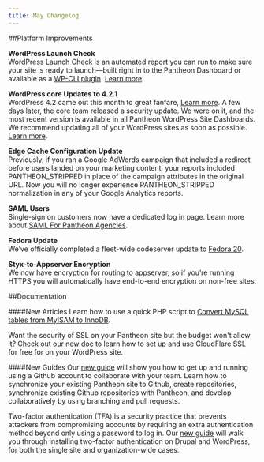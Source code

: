 ```yaml
---
title: May Changelog
---
```


##Platform Improvements


**WordPress Launch Check**  
WordPress Launch Check is an automated report you can run to make sure your site is ready to launch—built right in to the Pantheon Dashboard or available as a [WP-CLI plugin](https://github.com/pantheon-systems/wp_launch_check). [Learn more](https://pantheon.io/blog/announcing-wordpress-launch-check).

**WordPress core Updates to 4.2.1**  
WordPress 4.2 came out this month to great fanfare, [Learn more](http://codex.wordpress.org/Version_4.2). A few days later, the core team released a security update. We were on it, and the most recent version is available in all Pantheon WordPress Site Dashboards. We recommend updating all of your WordPress sites as soon as possible. [Learn more](http://codex.wordpress.org/Version_4.2.1).

**Edge Cache Configuration Update**  
Previously, if you ran a Google AdWords campaign that included a redirect before users landed on your marketing content, your reports included PANTHEON_STRIPPED
in place of the campaign attributes in the original URL.  Now you will no longer experience PANTHEON_STRIPPED normalization in any of your Google Analytics reports.

**SAML Users**  
Single-sign on customers now have a dedicated log in page. Learn more about [SAML For Pantheon Agencies](https://pantheon.io/docs/docs/articles/organizations/saml-for-orgs).

**Fedora Update**  
We’ve officially completed a fleet-wide codeserver update to [Fedora 20](http://docs.fedoraproject.org/en-US/Fedora/20/html/Release_Notes/).

**Styx-to-Appserver Encryption**  
We now have encryption for routing to appserver, so if you’re running HTTPS you will automatically have end-to-end encryption on non-free sites.



##Documentation


####New Articles
Learn how to use a quick PHP script to [Convert MySQL tables from MyISAM to InnoDB](https://pantheon.io/docs/articles/sites/database/myisam-to-innodb/).

Want the security of SSL on your Pantheon site but the budget won't allow it? Check out [our new doc](https://pantheon.io/docs/articles/wordpress/add-cloudflare-free-ssl-to-wordpress-sites/) to learn how to set up and use CloudFlare SSL for free for on your WordPress site.

####New Guides
Our [new guide](https://pantheon.io/docs/guides/collaborative-development-github-pantheon/) will show you how to get up and running using a Github account to collaborate with your team. Learn how to synchronize your existing Pantheon site to Github, create repositories, synchronize existing Github repositories with Pantheon, and develop collaboratively by using branching and pull requests.

Two-factor authentication (TFA) is a security practice that prevents attackers from compromising accounts by requiring an extra authentication method beyond only using a password to log in.  Our [new guide](https://pantheon.io/docs/guides/two-factor-authentication/) will walk you through installing two-factor authentication on Drupal and WordPress, for both the single site and organization-wide cases.
